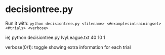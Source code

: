 decisiontree.py
============

Run it with:
```python decisiontree.py <filename> <#examplesintrainingset> <#trials> <verbose>``` 

ie) python decisiontree.py IvyLeague.txt 40 10 1

verbose(0/1): toggle showing extra information for each trial

 
